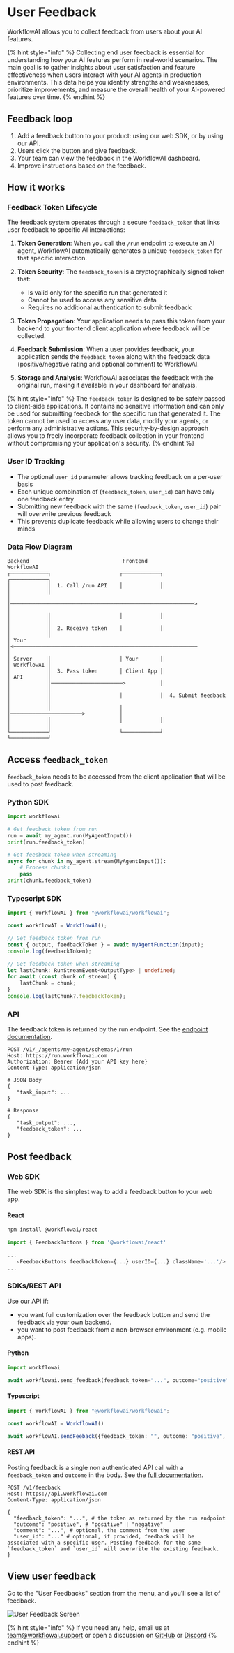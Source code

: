 # User Feedback

WorkflowAI allows you to collect feedback from users about your AI features.

{% hint style="info" %}
Collecting end user feedback is essential for understanding how your AI features perform in real-world scenarios. The main goal is to gather insights about user satisfaction and feature effectiveness when users interact with your AI agents in production environments. This data helps you identify strengths and weaknesses, prioritize improvements, and measure the overall health of your AI-powered features over time.
{% endhint %}

## Feedback loop
1. Add a feedback button to your product: using our web SDK, or by using our API.
2. Users click the button and give feedback.
3. Your team can view the feedback in the WorkflowAI dashboard.
4. Improve instructions based on the feedback.

## How it works

### Feedback Token Lifecycle

The feedback system operates through a secure `feedback_token` that links user feedback to specific AI interactions:

1. **Token Generation**: When you call the `/run` endpoint to execute an AI agent, WorkflowAI automatically generates a unique `feedback_token` for that specific interaction.

2. **Token Security**: The `feedback_token` is a cryptographically signed token that:
   - Is valid only for the specific run that generated it
   - Cannot be used to access any sensitive data
   - Requires no additional authentication to submit feedback

3. **Token Propagation**: Your application needs to pass this token from your backend to your frontend client application where feedback will be collected.

4. **Feedback Submission**: When a user provides feedback, your application sends the `feedback_token` along with the feedback data (positive/negative rating and optional comment) to WorkflowAI.

5. **Storage and Analysis**: WorkflowAI associates the feedback with the original run, making it available in your dashboard for analysis.

{% hint style="info" %}
The `feedback_token` is designed to be safely passed to client-side applications. It contains no sensitive information and can only be used for submitting feedback for the specific run that generated it. The token cannot be used to access any user data, modify your agents, or perform any administrative actions. This security-by-design approach allows you to freely incorporate feedback collection in your frontend without compromising your application's security.
{% endhint %}

### User ID Tracking

- The optional `user_id` parameter allows tracking feedback on a per-user basis
- Each unique combination of (`feedback_token`, `user_id`) can have only one feedback entry
- Submitting new feedback with the same (`feedback_token`, `user_id`) pair will overwrite previous feedback
- This prevents duplicate feedback while allowing users to change their minds

### Data Flow Diagram

```
Backend                              Frontend                             WorkflowAI
┌────────────┐                      ┌────────────┐                      ┌────────────┐
│            │  1. Call /run API    │            │                      │            │
│            │───────────────────────────────────────────────────────────>           │
│            │                      │            │                      │            │
│            │  2. Receive token    │            │                      │            │
│ Your       │<───────────────────────────────────────────────────────────           │
│ Server     │                      │ Your       │                      │ WorkflowAI │
│            │  3. Pass token       │ Client App │                      │ API        │
│            │───────────────────────>           │                      │            │
│            │                      │            │  4. Submit feedback  │            │
│            │                      │            │───────────────────────>           │
│            │                      │            │                      │            │
└────────────┘                      └────────────┘                      └────────────┘
```

## Access `feedback_token`

`feedback_token` needs to be accessed from the client application that will be used to post feedback.

### Python SDK

```python
import workflowai

# Get feedback token from run
run = await my_agent.run(MyAgentInput())
print(run.feedback_token)

# Get feedback token when streaming
async for chunk in my_agent.stream(MyAgentInput()):
    # Process chunks
    pass
print(chunk.feedback_token)
```

### Typescript SDK

```typescript
import { WorkflowAI } from "@workflowai/workflowai";

const workflowAI = WorkflowAI();

// Get feedback token from run
const { output, feedbackToken } = await myAgentFunction(input);
console.log(feedbackToken);

// Get feedback token when streaming
let lastChunk: RunStreamEvent<OutputType> | undefined;
for await (const chunk of stream) {
    lastChunk = chunk;
}
console.log(lastChunk?.feedbackToken);
```

### API

The feedback token is returned by the run endpoint. See the [endpoint documentation](https://run.workflowai.com/docs#/Run/run_task_v1__tenant__agents__task_id__schemas__task_schema_id__run_post).

```
POST /v1/_/agents/my-agent/schemas/1/run
Host: https://run.workflowai.com
Authorization: Bearer {Add your API key here}
Content-Type: application/json

# JSON Body
{
   "task_input": ...
}

# Response
{
   "task_output": ...,
   "feedback_token": ...
}
```

## Post feedback

### Web SDK

The web SDK is the simplest way to add a feedback button to your web app.

#### React

```bash
npm install @workflowai/react
```

```typescript
import { FeedbackButtons } from '@workflowai/react'

...
   <FeedbackButtons feedbackToken={...} userID={...} className='...'/>
...
```

### SDKs/REST API

Use our API if:
- you want full customization over the feedback button and send the feedback via your own backend.
- you want to post feedback from a non-browser environment (e.g. mobile apps).

#### Python

```python
import workflowai

await workflowai.send_feedback(feedback_token="...", outcome="positive", comment=..., user_id=...)
```

#### Typescript

```typescript
import { WorkflowAI } from "@workflowai/workflowai";

const workflowAI = WorkflowAI()

await workflowAI.sendFeeback({feedback_token: "", outcome: "positive", comment: "...", userID: ""})
```

#### REST API

Posting feedback is a single non authenticated API call with a `feedback_token` and `outcome` in the body.
See the [full documentation](https://api.workflowai.com/docs#/Feedback/create_run_feedback_v1_feedback_post).

```
POST /v1/feedback
Host: https://api.workflowai.com
Content-Type: application/json

{
  "feedback_token": "...", # the token as returned by the run endpoint
  "outcome": "positive", # "positive" | "negative"
  "comment": "...", # optional, the comment from the user
  "user_id": "..." # optional, if provided, feedback will be associated with a specific user. Posting feedback for the same `feedback_token` and `user_id` will overwrite the existing feedback.
}
```

## View user feedback

Go to the "User Feedbacks" section from the menu, and you'll see a list of feedback.

![User Feedback Screen](</docs/assets/images/user-feedback.png>)

{% hint style="info" %}
If you need any help, email us at team@workflowai.support or open a discussion on [GitHub](https://github.com/workflowai/workflowai/discussions) or [Discord](https://discord.gg/jSahs44g)
{% endhint %}
